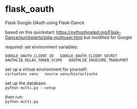 # flask_oauth
Flask Google OAuth using Flask-Dance

based on this quickstart:
https://pythonhosted.org/Flask-Dance/quickstarts/sqla-multiuser.html
but modified for Google

required:
set environment variables:


`GOOGLE_OAUTH_CLIENT_ID  
GOOGLE_OAUTH_CLIENT_SECRET  
OAUTHLIB_RELAX_TOKEN_SCOPE  
OAUTHLIB_INSECURE_TRANSPORT  `

set up a virtual environment for yourself:  
`virtualenv venv  
source venv/bin/activate`  

set up the database:  
`python multi.py --setup  `

then run:  
`python multi.py`

